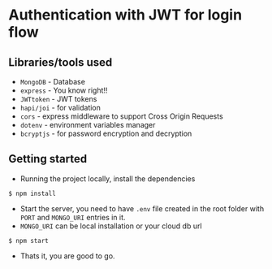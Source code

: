 # Authentication with JWT for login flow

## Libraries/tools used

- `MongoDB` - Database
- `express` - You know right!!
- `JWTtoken` - JWT tokens
- `hapi/joi` - for validation
- `cors` - express middleware to support Cross Origin Requests
- `dotenv` - environment variables manager
- `bcryptjs` - for password encryption and decryption

## Getting started

- Running the project locally, install the dependencies
```
$ npm install
```

- Start the server, you need to have `.env` file created in the root folder with
  `PORT` and `MONGO_URI` entries in it.
- `MONGO_URI` can be local installation or your cloud db url
```
$ npm start
```

- Thats it, you are good to go.
